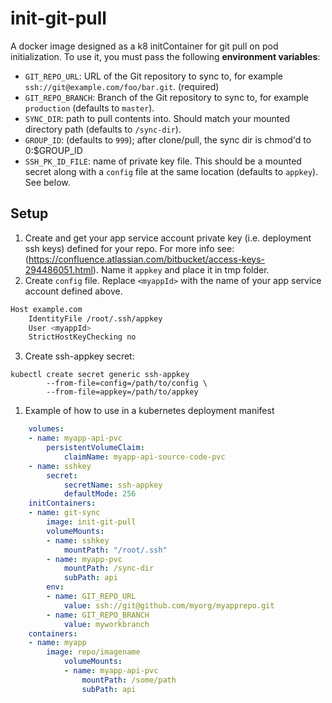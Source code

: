 # init-git-pull

A docker image designed as a k8 initContainer for git pull on pod initialization. To use it, you must pass the following **environment variables**:

* `GIT_REPO_URL`: URL of the Git repository to sync to, for example `ssh://git@example.com/foo/bar.git`. (required)
* `GIT_REPO_BRANCH`: Branch of the Git repository to sync to, for example `production` (defaults to `master`).
* `SYNC_DIR`: path to pull contents into.  Should match your mounted directory path (defaults to `/sync-dir`).
* `GROUP_ID`: (defaults to `999`); after clone/pull, the sync dir is chmod'd to  0:$GROUP_ID
* `SSH_PK_ID_FILE`: name of private key file. This should be a mounted secret along with a `config` file at the same location (defaults to `appkey`). See below.

## Setup
1. Create and get your app service account private key (i.e. deployment ssh keys) defined for your repo. For more info see: (https://confluence.atlassian.com/bitbucket/access-keys-294486051.html).  Name it `appkey` and place it in tmp folder.
2. Create `config` file. Replace `<myappId>` with the name of your app service account defined above. 
```sh
Host example.com
    IdentityFile /root/.ssh/appkey
    User <myappId>
    StrictHostKeyChecking no
```
3. Create ssh-appkey secret:
```
kubectl create secret generic ssh-appkey 
        --from-file=config=/path/to/config \
        --from-file=appkey=/path/to/appkey
```
1. Example of how to use in a kubernetes deployment manifest
```yaml
    volumes:
    - name: myapp-api-pvc
        persistentVolumeClaim:
            claimName: myapp-api-source-code-pvc
    - name: sshkey
        secret:
            secretName: ssh-appkey
            defaultMode: 256
    initContainers:
    - name: git-sync
        image: init-git-pull
        volumeMounts:
        - name: sshkey
            mountPath: "/root/.ssh"        
        - name: myapp-pvc
            mountPath: /sync-dir
            subPath: api
        env:
        - name: GIT_REPO_URL
            value: ssh://git@github.com/myorg/myapprepo.git
        - name: GIT_REPO_BRANCH
            value: myworkbranch
    containers:
    - name: myapp
        image: repo/imagename
            volumeMounts:
            - name: myapp-api-pvc
                mountPath: /some/path
                subPath: api
```


